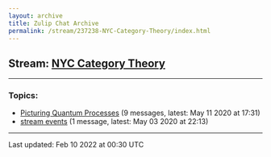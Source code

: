 ```yaml
---
layout: archive
title: Zulip Chat Archive
permalink: /stream/237238-NYC-Category-Theory/index.html
---
```


## Stream: [NYC Category Theory](https://mattecapu.github.io/ct-zulip-archive/stream/237238-NYC-Category-Theory/index.html)
---

### Topics:

* [Picturing Quantum Processes](topic/Picturing.20Quantum.20Processes.html) (9 messages, latest: May 11 2020 at 17:31)
* [stream events](topic/stream.20events.html) (1 message, latest: May 03 2020 at 22:13)

<hr><p>Last updated: Feb 10 2022 at 00:30 UTC</p>